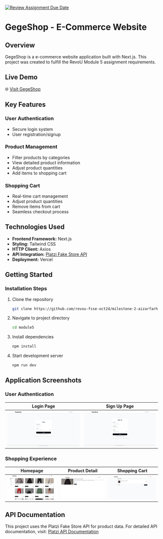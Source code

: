 [![Review Assignment Due Date](https://classroom.github.com/assets/deadline-readme-button-22041afd0340ce965d47ae6ef1cefeee28c7c493a6346c4f15d667ab976d596c.svg)](https://classroom.github.com/a/t4UX4h2e)

# GegeShop - E-Commerce Website

## Overview
GegeShop is a e-commerce website application built with Next.js. This project was created to fulfill the RevoU Module 5 assignment requirements.

## Live Demo
🌐 [Visit GegeShop](https://gegeshop.vercel.app/)

## Key Features 
### User Authentication
- Secure login system
- User registration/signup

### Product Management
- Filter products by categories
- View detailed product information
- Adjust product quantities
- Add items to shopping cart

### Shopping Cart
- Real-time cart management
- Adjust product quantities
- Remove items from cart
- Seamless checkout process

## Technologies Used
- **Frontend Framework:** Next.js
- **Styling:** Tailwind CSS
- **HTTP Client:** Axios
- **API Integration:** [Platzi Fake Store API](https://fakeapi.platzi.com/en/about/introduction/)
- **Deployment:** Vercel

## Getting Started

### Installation Steps
1. Clone the repository
   ```bash
   git clone https://github.com/revou-fsse-oct24/milestone-2-aizarfarhan25.git
   ```

2. Navigate to project directory
   ```bash
   cd module5
   ```

3. Install dependencies
   ```bash
   npm install
   ```

4. Start development server
   ```bash
   npm run dev
   ```

## Application Screenshots

### User Authentication
| Login Page | Sign Up Page |
|------------|--------------|
|![Login](public/image/login.png)|![Sign Up](public/image/signup.png)|

### Shopping Experience
| Homepage | Product Detail | Shopping Cart |
|----------|----------------|---------------|
|![Homepage](public/image/homepage.png)|![Product Detail](public/image/product-detail.png)|![Shopping Cart](public/image/cart.png)|

## API Documentation
This project uses the Platzi Fake Store API for product data. For detailed API documentation, visit:
[Platzi API Documentation](https://fakeapi.platzi.com/en/about/introduction/)
